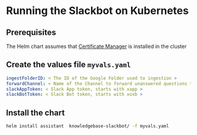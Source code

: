 # Running the Slackbot on Kubernetes

## Prerequisites
The Helm chart assumes that [Certificate Manager](https://cert-manager.io/) is installed in the cluster

## Create the values file `myvals.yaml`
```yaml
ingestFolderID: < The ID of the Google Folder used to ingestion >
forwardChannel: < Name of the Channel to forward unanswered questions to >
slackAppToken: < Slack App token, starts with xapp >
slackBotToken: < Slack Bot token, starts with xoxb >
```

## Install the chart
```bash
helm install assistant  knowledgebase-slackbot/ -f myvals.yaml
```
